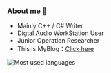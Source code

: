 ### About me 👋
- Mainly C++ / C# Writer
- Digtal Audio WorkStation User 
- Junior Operation Researcher
- This is MyBlog：[Click here](https://xs020420.github.io)

![Most used languages](https://github-readme-stats.vercel.app/api/top-langs/?username=xs020420&layout=compact&hide_border=false&langs_count=10)

<!--
**xs020420/xs020420** is a ✨ _special_ ✨ repository because its `README.md` (this file) appears on your GitHub profile.

Here are some ideas to get you started:

- 🔭 I’m currently working on ...
- 🌱 I’m currently learning ...
- 👯 I’m looking to collaborate on ...
- 🤔 I’m looking for help with ...
- 💬 Ask me about ...
- 📫 How to reach me: ...
- 😄 Pronouns: ...
- ⚡ Fun fact: ...
-->
